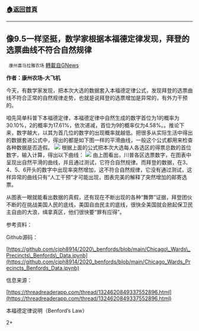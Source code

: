 ###  [:house:返回首頁](https://github.com/ourhimalayas/txt)
---

## 像9.5一样坚挺，数学家根据本福德定律发现，拜登的选票曲线不符合自然规律
` 康州喜马拉雅农场` [轉載自GNews](https://gnews.org/zh-hans/532111/)

**作者：康州农场-大飞机**

今天，有数学家发现，把本次大选的数据套入本福德定律公式，发现拜登的选票曲线不符合正常的自然规律走势，也就是说拜登的选票增加是异常的，有外力干预的。

咱先简单科普下本福德定律，本福德定律中自然生成的数字首位为1的概率为30.10%，2的概率为17.61%，依次递减，首位为9的概率仅为4.58%。。推论下来，数字越大，以其为首几位的数字的出现概率就越低。把很多从实际生活中得出的数据套进公式中，得出的都是如下图一样的平滑曲线，一般这个公式都用来检查各种数据是否造假。
![]()![](https://gnews-media-offload.s3.amazonaws.com/wp-content/uploads/2020/11/06063551/%E5%9B%BE%E7%89%871-6.jpg)
根据上面的公式把本次大选每人各选区的得票总数的首位数字，输入计算，得出以下曲线：
![]()![](https://gnews-media-offload.s3.amazonaws.com/wp-content/uploads/2020/11/06063726/%E5%9B%BE%E7%89%872-6.jpg)
由上图看出，川普各区选票数字，在图表中呈现出自然平滑的曲线，并且通过测试，它符合自然规律。而拜登的数据，在3、4、5、6开头的数字中出现率突然增加，这不符合自然规律，它没有通过测试，这样异常的曲线只有“人工干预”才可能出现，图表完美的解释了突然增加的邮寄选票。

从图表一眼就能看出数据的真假，还有现在不断出现的各种“舞弊”证据，拜登团伙不断的在挑战美国人民的底线，美国自由民主的底线，很快全美国就会掀起保卫民主自由的大浪，缉拿真区，他们很快要“罪有应得”。

参考资料：

Github源码：

[https://github.com/cjph8914/2020\_benfords/blob/main/Chicago\_Wards\_Precincts\_Benfords\_Data.ipynb](https://github.com/cjph8914/2020_benfords/blob/main/Chicago_Wards_Precincts_Benfords_Data.ipynb)

信息来源：

[https://threadreaderapp.com/thread/1324620849337552896.html](https://threadreaderapp.com/thread/1324620849337552896.html)

本福德定律说明（Benford’s Law）



2+
